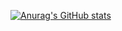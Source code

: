 [![Anurag's GitHub stats](https://github-readme-stats.vercel.app/api?username=dlizcano)](https://github.com/anuraghazra/github-readme-stats)


<!--
**dlizcano/dlizcano** is a ✨ _special_ ✨ repository because its `README.md` (this file) appears on your GitHub profile.

Here are some ideas to get you started:

- 🔭 I’m currently working on Awake, biodiversity monitoring using bioacoustics 
- 🌱 I’m currently learning about soundscape analysis
- 👯 I’m looking to collaborate on biodiversity and spatial data analysis
- 🤔 I’m looking for help with old data sets 
- 💬 Ask me about Tapirs
- 📫 How to reach me: @dlizcano
- 😄 Pronouns: ...
- ⚡ Fun fact: ...
-->
